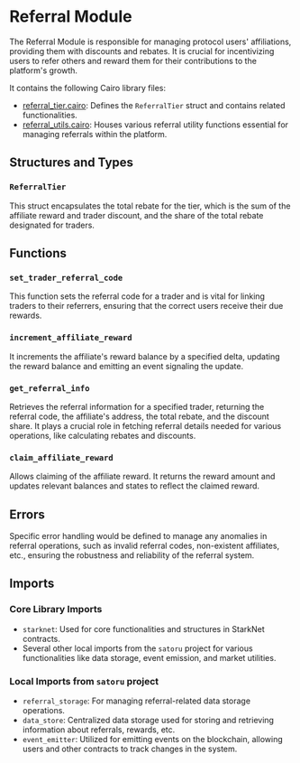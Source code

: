# Referral Module

The Referral Module is responsible for managing protocol users' affiliations, providing them with discounts and rebates. It is crucial for incentivizing users to refer others and reward them for their contributions to the platform's growth.

It contains the following Cairo library files:

- [referral_tier.cairo](https://github.com/keep-starknet-strange/satoru/blob/main/src/referral/referral_tier.cairo): Defines the `ReferralTier` struct and contains related functionalities.
- [referral_utils.cairo](https://github.com/keep-starknet-strange/satoru/blob/main/src/referral/referral_utils.cairo): Houses various referral utility functions essential for managing referrals within the platform.

## Structures and Types

### `ReferralTier`
This struct encapsulates the total rebate for the tier, which is the sum of the affiliate reward and trader discount, and the share of the total rebate designated for traders.

## Functions

### `set_trader_referral_code`
This function sets the referral code for a trader and is vital for linking traders to their referrers, ensuring that the correct users receive their due rewards.

### `increment_affiliate_reward`
It increments the affiliate's reward balance by a specified delta, updating the reward balance and emitting an event signaling the update.

### `get_referral_info`
Retrieves the referral information for a specified trader, returning the referral code, the affiliate's address, the total rebate, and the discount share. It plays a crucial role in fetching referral details needed for various operations, like calculating rebates and discounts.

### `claim_affiliate_reward`
Allows claiming of the affiliate reward. It returns the reward amount and updates relevant balances and states to reflect the claimed reward.

## Errors

Specific error handling would be defined to manage any anomalies in referral operations, such as invalid referral codes, non-existent affiliates, etc., ensuring the robustness and reliability of the referral system.

## Imports

### Core Library Imports
- `starknet`: Used for core functionalities and structures in StarkNet contracts.
- Several other local imports from the `satoru` project for various functionalities like data storage, event emission, and market utilities.

### Local Imports from `satoru` project
- `referral_storage`: For managing referral-related data storage operations.
- `data_store`: Centralized data storage used for storing and retrieving information about referrals, rewards, etc.
- `event_emitter`: Utilized for emitting events on the blockchain, allowing users and other contracts to track changes in the system.